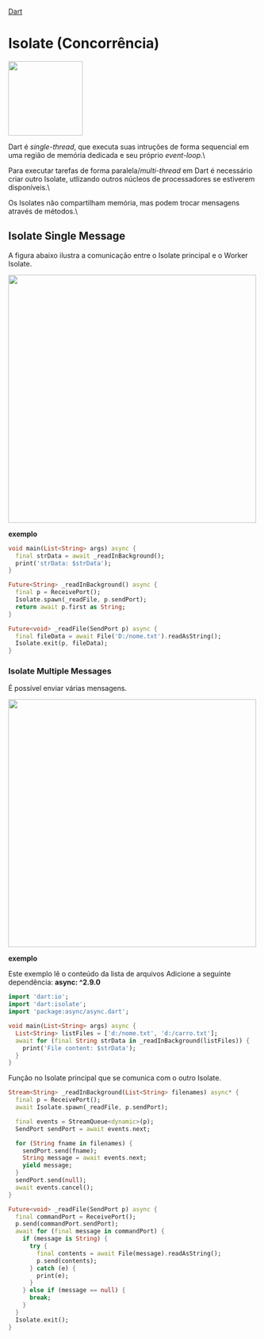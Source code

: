 [Dart](https://github.com/leofds/flutter-class/blob/master/dart/README.md)

# Isolate (Concorrência)

<img src="https://github.com/leofds/flutter-class/assets/5174326/5322987a-325f-4572-99cb-797da7c4da19" width="150">

Dart é *single-thread*, que executa suas intruções de forma sequencial em uma região de memória dedicada e seu próprio *event-loop*.\

Para executar tarefas de forma paralela/*multi-thread* em Dart é necessário criar outro Isolate, utlizando outros núcleos de processadores se estiverem disponíveis.\

Os Isolates não compartilham memória, mas podem trocar mensagens através de métodos.\

## Isolate Single Message

A figura abaixo ilustra a comunicação entre o Isolate principal e o Worker Isolate.

<img src="https://github.com/leofds/flutter-class/assets/5174326/d7d7a066-0f1f-472d-a7d8-9e327fc04bea" width="500">

**exemplo**

```dart
void main(List<String> args) async {
  final strData = await _readInBackground();
  print('strData: $strData');
}

Future<String> _readInBackground() async {
  final p = ReceivePort();
  Isolate.spawn(_readFile, p.sendPort);
  return await p.first as String;
}

Future<void> _readFile(SendPort p) async {
  final fileData = await File('D:/nome.txt').readAsString();
  Isolate.exit(p, fileData);
}
```

### Isolate Multiple Messages

É possível enviar várias mensagens.

<img src="https://github.com/leofds/flutter-class/assets/5174326/4a84321d-74f3-4666-adc0-521575814b32" width="500">

**exemplo**

Este exemplo lê o conteúdo da lista de arquivos
Adicione a seguinte dependência: **async: ^2.9.0**

```dart
import 'dart:io';
import 'dart:isolate';
import 'package:async/async.dart';

void main(List<String> args) async {
  List<String> listFiles = ['d:/nome.txt', 'd:/carro.txt'];
  await for (final String strData in _readInBackground(listFiles)) {
    print('File content: $strData');
  }
}
```

Função no Isolate principal que se comunica com o outro Isolate.

```dart
Stream<String> _readInBackground(List<String> filenames) async* {
  final p = ReceivePort();
  await Isolate.spawn(_readFile, p.sendPort);

  final events = StreamQueue<dynamic>(p);
  SendPort sendPort = await events.next;

  for (String fname in filenames) {
    sendPort.send(fname);
    String message = await events.next;
    yield message;
  }
  sendPort.send(null);
  await events.cancel();
}
```

```dart
Future<void> _readFile(SendPort p) async {
  final commandPort = ReceivePort();
  p.send(commandPort.sendPort);
  await for (final message in commandPort) {
    if (message is String) {
      try {
        final contents = await File(message).readAsString();
        p.send(contents);
      } catch (e) {
        print(e);
      }
    } else if (message == null) {
      break;
    }
  }
  Isolate.exit();
}
```

